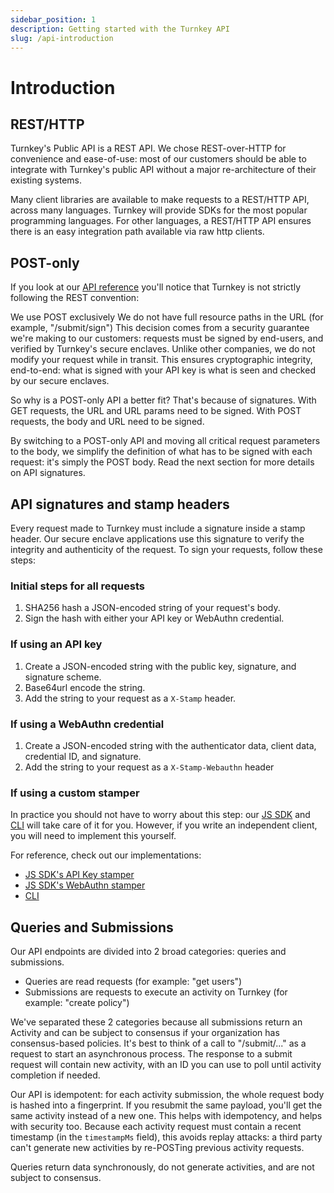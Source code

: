 ```yaml
---
sidebar_position: 1
description: Getting started with the Turnkey API
slug: /api-introduction
---
```


# Introduction

## REST/HTTP

Turnkey's Public API is a REST API. We chose REST-over-HTTP for convenience and ease-of-use: most of our customers should be able to integrate with Turnkey's public API without a major re-architecture of their existing systems.

Many client libraries are available to make requests to a REST/HTTP API, across many languages. Turnkey will provide SDKs for the most popular programming languages. For other languages, a REST/HTTP API ensures there is an easy integration path available via raw http clients.

## POST-only

If you look at our [API reference](./api) you'll notice that Turnkey is not strictly following the REST convention:

We use POST exclusively
We do not have full resource paths in the URL (for example, "/submit/sign")
This decision comes from a security guarantee we're making to our customers: requests must be signed by end-users, and verified by Turnkey's secure enclaves. Unlike other companies, we do not modify your request while in transit. This ensures cryptographic integrity, end-to-end: what is signed with your API key is what is seen and checked by our secure enclaves.

So why is a POST-only API a better fit? That's because of signatures. With GET requests, the URL and URL params need to be signed. With POST requests, the body and URL need to be signed.

By switching to a POST-only API and moving all critical request parameters to the body, we simplify the definition of what has to be signed with each request: it's simply the POST body. Read the next section for more details on API signatures.

## API signatures and stamp headers

Every request made to Turnkey must include a signature inside a stamp header. Our secure enclave applications use this signature to verify the integrity and authenticity of the request. To sign your requests, follow these steps:

### Initial steps for all requests
1. SHA256 hash a JSON-encoded string of your request's body.
2. Sign the hash with either your API key or WebAuthn credential.

### If using an API key
1. Create a JSON-encoded string with the public key, signature, and signature scheme.
2. Base64url encode the string.
3. Add the string to your request as a `X-Stamp` header.

### If using a WebAuthn credential
1. Create a JSON-encoded string with the authenticator data, client data, credential ID, and signature.
2. Add the string to your request as a `X-Stamp-Webauthn` header

### If using a custom stamper
In practice you should not have to worry about this step: our [JS SDK](https://github.com/tkhq/sdk) and [CLI](https://github.com/tkhq/tkcli) will take care of it for you. However, if you write an independent client, you will need to implement this yourself.

For reference, check out our implementations:

- [JS SDK's API Key stamper](https://github.com/tkhq/sdk/blob/main/packages/api-key-stamper)
- [JS SDK's WebAuthn stamper](https://github.com/tkhq/sdk/blob/main/packages/webauthn-stamper)
- [CLI](https://github.com/tkhq/tkcli/blob/main/src/cmd/turnkey/pkg/request.go)

## Queries and Submissions
Our API endpoints are divided into 2 broad categories: queries and submissions.

- Queries are read requests (for example: "get users")
- Submissions are requests to execute an activity on Turnkey (for example: "create policy")

We've separated these 2 categories because all submissions return an Activity and can be subject to consensus if your organization has consensus-based policies. It's best to think of a call to "/submit/..." as a request to start an asynchronous process. The response to a submit request will contain new activity, with an ID you can use to poll until activity completion if needed.

Our API is idempotent: for each activity submission, the whole request body is hashed into a fingerprint. If you resubmit the same payload, you'll get the same activity instead of a new one. This helps with idempotency, and helps with security too. Because each activity request must contain a recent timestamp (in the `timestampMs` field), this avoids replay attacks: a third party can't generate new activities by re-POSTing previous activity requests.

Queries return data synchronously, do not generate activities, and are not subject to consensus.

